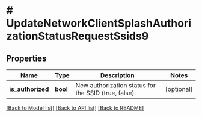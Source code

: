 # # UpdateNetworkClientSplashAuthorizationStatusRequestSsids9

## Properties

Name | Type | Description | Notes
------------ | ------------- | ------------- | -------------
**is_authorized** | **bool** | New authorization status for the SSID (true, false). | [optional]

[[Back to Model list]](../../README.md#models) [[Back to API list]](../../README.md#endpoints) [[Back to README]](../../README.md)
